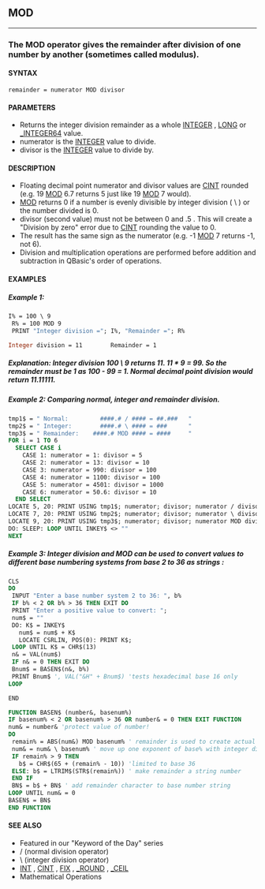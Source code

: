 ## MOD
---

### The MOD operator gives the remainder after division of one number by another (sometimes called modulus).

#### SYNTAX

`remainder = numerator MOD divisor`

#### PARAMETERS
* Returns the integer division remainder as a whole [INTEGER](./INTEGER.md) , [LONG](./LONG.md) or [_INTEGER64](./_INTEGER64.md) value.
* numerator is the [INTEGER](./INTEGER.md) value to divide.
* divisor is the [INTEGER](./INTEGER.md) value to divide by.


#### DESCRIPTION
* Floating decimal point numerator and divisor values are [CINT](./CINT.md) rounded (e.g. 19 [MOD](./MOD.md) 6.7 returns 5 just like 19 [MOD](./MOD.md) 7 would).
* [MOD](./MOD.md) returns 0 if a number is evenly divisible by integer division ( \ ) or the number divided is 0.
* divisor (second value) must not be between 0 and .5 . This will create a "Division by zero" error due to [CINT](./CINT.md) rounding the value to 0.
* The result has the same sign as the numerator (e.g. -1 [MOD](./MOD.md) 7 returns -1, not 6).
* Division and multiplication operations are performed before addition and subtraction in QBasic's order of operations.


#### EXAMPLES
##### Example 1:
```vb
I% = 100 \ 9
 R% = 100 MOD 9
 PRINT "Integer division ="; I%, "Remainder ="; R%
```
  
```vb
Integer division = 11        Remainder = 1
```
  
##### Explanation: Integer division 100 \ 9 returns 11. 11 * 9 = 99. So the remainder must be 1 as 100 - 99 = 1. Normal decimal point division would return 11.11111.
##### Example 2: Comparing normal, integer and remainder division.
```vb
tmp1$ = " Normal:         ####.# / #### = ##.###   "
tmp2$ = " Integer:        ####.# \ #### = ###      "
tmp3$ = " Remainder:    ####.# MOD #### = ####     "
FOR i = 1 TO 6
  SELECT CASE i
    CASE 1: numerator = 1: divisor = 5
    CASE 2: numerator = 13: divisor = 10
    CASE 3: numerator = 990: divisor = 100
    CASE 4: numerator = 1100: divisor = 100
    CASE 5: numerator = 4501: divisor = 1000
    CASE 6: numerator = 50.6: divisor = 10
  END SELECT
LOCATE 5, 20: PRINT USING tmp1$; numerator; divisor; numerator / divisor
LOCATE 7, 20: PRINT USING tmp2$; numerator; divisor; numerator \ divisor
LOCATE 9, 20: PRINT USING tmp3$; numerator; divisor; numerator MOD divisor
DO: SLEEP: LOOP UNTIL INKEY$ <> ""
NEXT
```
  
##### Example 3: Integer division and MOD can be used to convert values to different base numbering systems from base 2 to 36 as strings :
```vb
CLS
DO
 INPUT "Enter a base number system 2 to 36: ", b%
 IF b% < 2 OR b% > 36 THEN EXIT DO
 PRINT "Enter a positive value to convert: ";
 num$ = ""
 DO: K$ = INKEY$
   num$ = num$ + K$
   LOCATE CSRLIN, POS(0): PRINT K$;
 LOOP UNTIL K$ = CHR$(13)
 n& = VAL(num$)
 IF n& = 0 THEN EXIT DO
 Bnum$ = BASEN$(n&, b%)
 PRINT Bnum$ ', VAL("&H" + Bnum$) 'tests hexadecimal base 16 only
LOOP

END

FUNCTION BASEN$ (number&, basenum%)
IF basenum% < 2 OR basenum% > 36 OR number& = 0 THEN EXIT FUNCTION
num& = number& 'protect value of number!
DO
 remain% = ABS(num&) MOD basenum% ' remainder is used to create actual digit 0 to Z
 num& = num& \ basenum% ' move up one exponent of base% with integer division
 IF remain% > 9 THEN
   b$ = CHR$(65 + (remain% - 10)) 'limited to base 36
 ELSE: b$ = LTRIM$(STR$(remain%)) ' make remainder a string number
 END IF
 BN$ = b$ + BN$ ' add remainder character to base number string
LOOP UNTIL num& = 0
BASEN$ = BN$
END FUNCTION
```
  


#### SEE ALSO
* Featured in our "Keyword of the Day" series
* / (normal division operator)
* \ (integer division operator)
* [INT](./INT.md) , [CINT](./CINT.md) , [FIX](./FIX.md) , [_ROUND](./_ROUND.md) , [_CEIL](./_CEIL.md)
* Mathematical Operations
